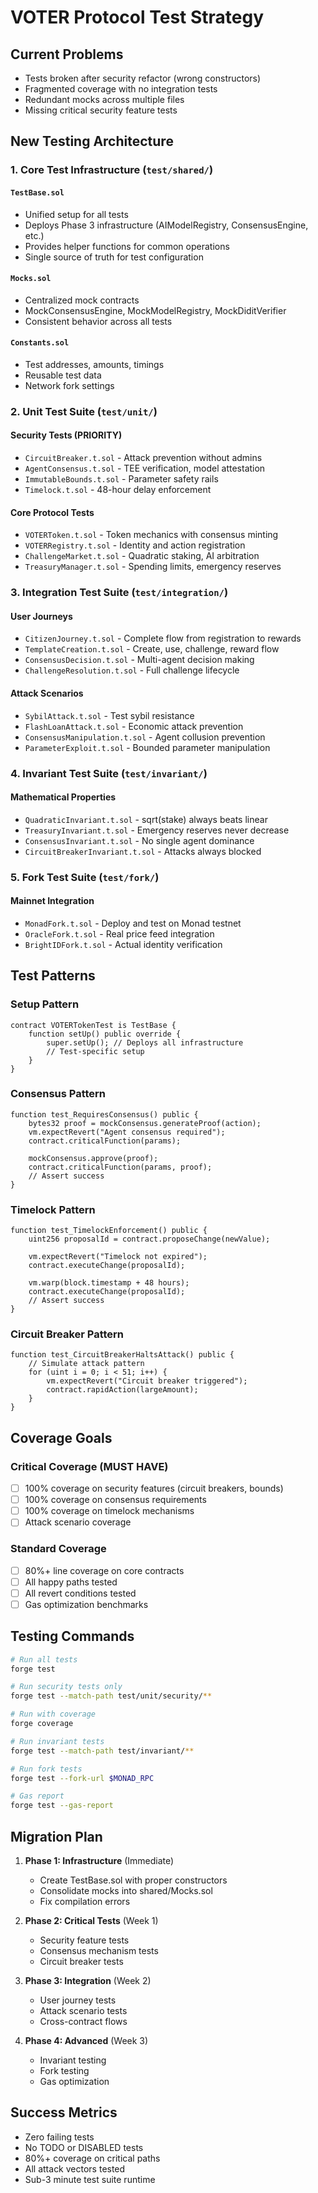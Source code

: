 # VOTER Protocol Test Strategy

## Current Problems
- Tests broken after security refactor (wrong constructors)
- Fragmented coverage with no integration tests
- Redundant mocks across multiple files
- Missing critical security feature tests

## New Testing Architecture

### 1. Core Test Infrastructure (`test/shared/`)

#### `TestBase.sol`
- Unified setup for all tests
- Deploys Phase 3 infrastructure (AIModelRegistry, ConsensusEngine, etc.)
- Provides helper functions for common operations
- Single source of truth for test configuration

#### `Mocks.sol`
- Centralized mock contracts
- MockConsensusEngine, MockModelRegistry, MockDiditVerifier
- Consistent behavior across all tests

#### `Constants.sol`
- Test addresses, amounts, timings
- Reusable test data
- Network fork settings

### 2. Unit Test Suite (`test/unit/`)

#### Security Tests (PRIORITY)
- `CircuitBreaker.t.sol` - Attack prevention without admins
- `AgentConsensus.t.sol` - TEE verification, model attestation
- `ImmutableBounds.t.sol` - Parameter safety rails
- `Timelock.t.sol` - 48-hour delay enforcement

#### Core Protocol Tests
- `VOTERToken.t.sol` - Token mechanics with consensus minting
- `VOTERRegistry.t.sol` - Identity and action registration
- `ChallengeMarket.t.sol` - Quadratic staking, AI arbitration
- `TreasuryManager.t.sol` - Spending limits, emergency reserves

### 3. Integration Test Suite (`test/integration/`)

#### User Journeys
- `CitizenJourney.t.sol` - Complete flow from registration to rewards
- `TemplateCreation.t.sol` - Create, use, challenge, reward flow
- `ConsensusDecision.t.sol` - Multi-agent decision making
- `ChallengeResolution.t.sol` - Full challenge lifecycle

#### Attack Scenarios
- `SybilAttack.t.sol` - Test sybil resistance
- `FlashLoanAttack.t.sol` - Economic attack prevention
- `ConsensusManipulation.t.sol` - Agent collusion prevention
- `ParameterExploit.t.sol` - Bounded parameter manipulation

### 4. Invariant Test Suite (`test/invariant/`)

#### Mathematical Properties
- `QuadraticInvariant.t.sol` - sqrt(stake) always beats linear
- `TreasuryInvariant.t.sol` - Emergency reserves never decrease
- `ConsensusInvariant.t.sol` - No single agent dominance
- `CircuitBreakerInvariant.t.sol` - Attacks always blocked

### 5. Fork Test Suite (`test/fork/`)

#### Mainnet Integration
- `MonadFork.t.sol` - Deploy and test on Monad testnet
- `OracleFork.t.sol` - Real price feed integration
- `BrightIDFork.t.sol` - Actual identity verification

## Test Patterns

### Setup Pattern
```solidity
contract VOTERTokenTest is TestBase {
    function setUp() public override {
        super.setUp(); // Deploys all infrastructure
        // Test-specific setup
    }
}
```

### Consensus Pattern
```solidity
function test_RequiresConsensus() public {
    bytes32 proof = mockConsensus.generateProof(action);
    vm.expectRevert("Agent consensus required");
    contract.criticalFunction(params);
    
    mockConsensus.approve(proof);
    contract.criticalFunction(params, proof);
    // Assert success
}
```

### Timelock Pattern
```solidity
function test_TimelockEnforcement() public {
    uint256 proposalId = contract.proposeChange(newValue);
    
    vm.expectRevert("Timelock not expired");
    contract.executeChange(proposalId);
    
    vm.warp(block.timestamp + 48 hours);
    contract.executeChange(proposalId);
    // Assert success
}
```

### Circuit Breaker Pattern
```solidity
function test_CircuitBreakerHaltsAttack() public {
    // Simulate attack pattern
    for (uint i = 0; i < 51; i++) {
        vm.expectRevert("Circuit breaker triggered");
        contract.rapidAction(largeAmount);
    }
}
```

## Coverage Goals

### Critical Coverage (MUST HAVE)
- [ ] 100% coverage on security features (circuit breakers, bounds)
- [ ] 100% coverage on consensus requirements
- [ ] 100% coverage on timelock mechanisms
- [ ] Attack scenario coverage

### Standard Coverage
- [ ] 80%+ line coverage on core contracts
- [ ] All happy paths tested
- [ ] All revert conditions tested
- [ ] Gas optimization benchmarks

## Testing Commands

```bash
# Run all tests
forge test

# Run security tests only
forge test --match-path test/unit/security/**

# Run with coverage
forge coverage

# Run invariant tests
forge test --match-path test/invariant/**

# Run fork tests
forge test --fork-url $MONAD_RPC

# Gas report
forge test --gas-report
```

## Migration Plan

1. **Phase 1: Infrastructure** (Immediate)
   - Create TestBase.sol with proper constructors
   - Consolidate mocks into shared/Mocks.sol
   - Fix compilation errors

2. **Phase 2: Critical Tests** (Week 1)
   - Security feature tests
   - Consensus mechanism tests
   - Circuit breaker tests

3. **Phase 3: Integration** (Week 2)
   - User journey tests
   - Attack scenario tests
   - Cross-contract flows

4. **Phase 4: Advanced** (Week 3)
   - Invariant testing
   - Fork testing
   - Gas optimization

## Success Metrics

- Zero failing tests
- No TODO or DISABLED tests
- 80%+ coverage on critical paths
- All attack vectors tested
- Sub-3 minute test suite runtime